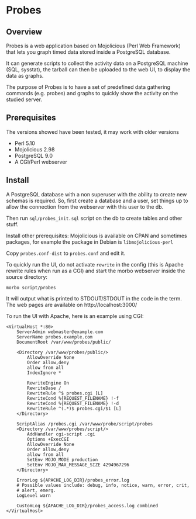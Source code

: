 Probes
======

Overview
--------

Probes is a web application based on Mojolicious (Perl Web Framework)
that lets you graph timed data stored inside a PostgreSQL database.

It can generate scripts to collect the activity data on a PostgreSQL
machine (SQL, sysstat), the tarball can then be uploaded to the web
UI, to display the data as graphs.

The purpose of Probes is to have a set of predefined data gathering
commands (e.g. probes) and graphs to quickly show the activity on the
studied server.

Prerequisites
-------------

The versions showed have been tested, it may work with older versions

* Perl 5.10
* Mojolicious 2.98
* PostgreSQL 9.0
* A CGI/Perl webserver

Install
-------

A PostgreSQL database with a non superuser with the ability to create
new schemas is required. So, first create a database and a user, set
things up to allow the connection from the webserver with this user to
the db.

Then run `sql/probes_init.sql` script on the db to create tables and other
stuff.

Install other prerequisites: Mojolicious is available on CPAN and
sometimes packages, for example the package in Debian is
`libmojolicious-perl`

Copy `probes.conf-dist` to `probes.conf` and edit it.

To quickly run the UI, do not activate `rewrite` in the config (this
is Apache rewrite rules when run as a CGI) and start the morbo
webserver inside the source directory:

	morbo script/probes

It will output what is printed to STDOUT/STDOUT in the code in the
term. The web pages are available on http://localhost:3000/

To run the UI with Apache, here is an example using CGI:

	<VirtualHost *:80>
		ServerAdmin webmaster@example.com
		ServerName probes.example.com
		DocumentRoot /var/www/probes/public/
	
		<Directory /var/www/probes/public/>
			AllowOverride None
			Order allow,deny
			allow from all
			IndexIgnore *
	
			RewriteEngine On
			RewriteBase /
			RewriteRule ^$ probes.cgi [L]
			RewriteCond %{REQUEST_FILENAME} !-f
			RewriteCond %{REQUEST_FILENAME} !-d
			RewriteRule ^(.*)$ probes.cgi/$1 [L]
		</Directory>
	
		ScriptAlias /probes.cgi /var/www/probe/script/probes
		<Directory /var/www/probes/script/>
			AddHandler cgi-script .cgi
			Options +ExecCGI
			AllowOverride None
			Order allow,deny
			allow from all
			SetEnv MOJO_MODE production
			SetEnv MOJO_MAX_MESSAGE_SIZE 4294967296
		</Directory>
	
		ErrorLog ${APACHE_LOG_DIR}/probes_error.log
		# Possible values include: debug, info, notice, warn, error, crit,
		# alert, emerg.
		LogLevel warn
	
		CustomLog ${APACHE_LOG_DIR}/probes_access.log combined
	</VirtualHost>

